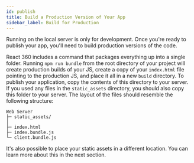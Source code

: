 ```yaml
---
id: publish
title: Build a Production Version of Your App
sidebar_label: Build for Production
---
```


Running on the local server is only for development. Once you're ready to publish your app, you'll need to build production versions of the code.

React 360 includes a command that packages everything up into a single folder. Running `npm run bundle` from the root directory of your project will create production builds of your JS, create a copy of your `index.html` file pointing to the production JS, and place it all in a new `build` directory. To publish your application, copy the contents of this directory to your server. If you used any files in the `static_assets` directory, you should also copy this folder to your server. The layout of the files should resemble the following structure:

```
Web Server
├─ static_assets/
│
├─ index.html
├─ index.bundle.js
└─ client.bundle.js
```

It's also possible to place your static assets in a different location. You can learn more about this in the next section.
